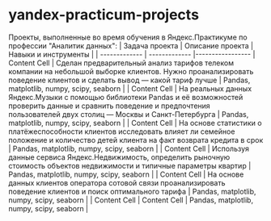 # yandex-practicum-projects
Проекты, выполненные во время обучения в Яндекс.Практикуме по профессии "Аналитик данных":
| Задача проекта  | Описание проекта | Навыки и инструменты |
| ------------- | ------------- |-----------------
| Content Cell  | Сделан предварительный анализ тарифов телеком компании на небольшой выборке клиентов. Нужно проанализировать поведение клиентов и сделать вывод — какой тариф лучше  | Pandas, matplotlib, numpy, scipy, seaborn  |
| Content Cell  | На реальных данных Яндекс.Музыки c помощью библиотеки Pandas и её возможностей проверить данные и сравнить поведение и предпочтения пользователей двух столиц — Москвы и Санкт-Петербурга  | Pandas, matplotlib, numpy, scipy, seaborn  |
| Content Cell  | На основе статистики о платёжеспособности клиентов исследовать влияет ли семейное положение и количество детей клиента на факт возврата кредита в срок  | Pandas, matplotlib, numpy, scipy, seaborn  |
| Content Cell  | Используя данные сервиса Яндекс.Недвижимость, определить рыночную стоимость объектов недвижимости и типичные параметры квартир  | Pandas, matplotlib, numpy, scipy, seaborn  |
| Content Cell  | На основе данных клиентов оператора сотовой связи проанализировать поведение клиентов и поиск оптимального тарифа  | Pandas, matplotlib, numpy, scipy, seaborn  |
| Content Cell  | Content Cell  | Pandas, matplotlib, numpy, scipy, seaborn  |
